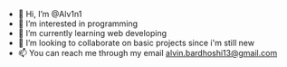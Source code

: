 - 👋 Hi, I’m @Alv1n1
- 👀 I’m interested in programming
- 🌱 I’m currently learning web developing
- 💞️ I’m looking to collaborate on basic projects since i'm still new
- 📫 You can reach me through my email alvin.bardhoshi13@gmail.com


<!---
Alv1n1/Alv1n1 is a ✨ special ✨ repository because its `README.md` (this file) appears on your GitHub profile.
You can click the Preview link to take a look at your changes.
--->
